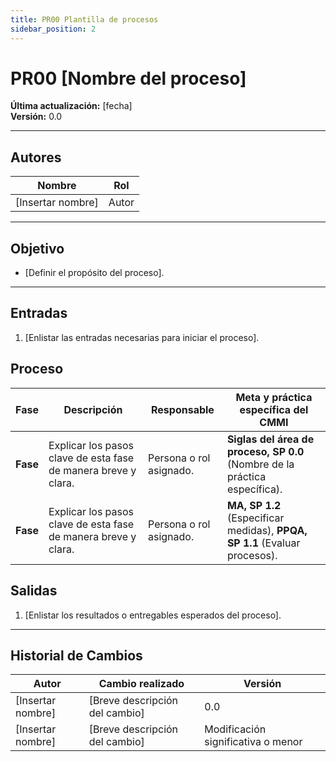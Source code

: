 ```yaml
---
title: PR00 Plantilla de procesos
sidebar_position: 2
---
```


# PR00 [Nombre del proceso]

**Última actualización:** [fecha]  
**Versión:** 0.0

---

## Autores

| Nombre            | Rol   |
| ----------------- | ----- |
| [Insertar nombre] | Autor |

---

## Objetivo

- [Definir el propósito del proceso].

---

## Entradas

1. [Enlistar las entradas necesarias para iniciar el proceso].

## Proceso

| Fase     | Descripción                                                    | Responsable             | Meta y práctica específica del CMMI                                        |
| -------- | -------------------------------------------------------------- | ----------------------- | -------------------------------------------------------------------------- |
| **Fase** | Explicar los pasos clave de esta fase de manera breve y clara. | Persona o rol asignado. | **Siglas del área de proceso, SP 0.0** (Nombre de la práctica específica). |
| **Fase** | Explicar los pasos clave de esta fase de manera breve y clara. | Persona o rol asignado. | **MA, SP 1.2** (Especificar medidas), **PPQA, SP 1.1** (Evaluar procesos). |

## Salidas

1. [Enlistar los resultados o entregables esperados del proceso].

---

## Historial de Cambios

| Autor             | Cambio realizado               | Versión                            |
| ----------------- | ------------------------------ | ---------------------------------- |
| [Insertar nombre] | [Breve descripción del cambio] | 0.0                                |
| [Insertar nombre] | [Breve descripción del cambio] | Modificación significativa o menor |
